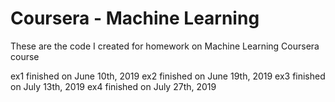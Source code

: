 # Coursera - Machine Learning
These are the code I created for homework on Machine Learning Coursera course

ex1 finished on June 10th, 2019
ex2 finished on June 19th, 2019
ex3 finished on July 13th, 2019
ex4 finished on July 27th, 2019
